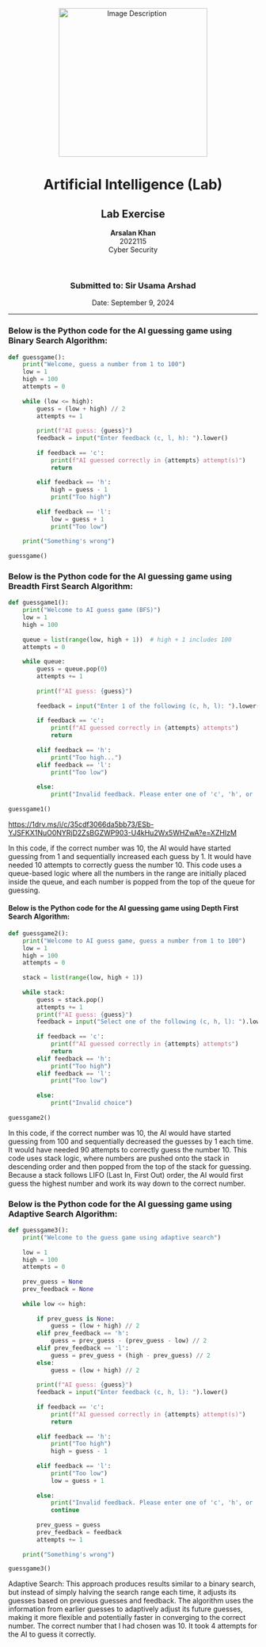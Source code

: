 <!-- Centered content -->
<div align="center">
  <!-- Image -->
  <img src="https://github.com/user-attachments/assets/aa697654-16be-4b74-9d79-e035dc95833d" alt="Image Description" width="300px">
  
  <!-- Title and Information -->
  <h1>Artificial Intelligence (Lab)</h1>
  <h2>Lab Exercise</h2>
  <p><strong>Arsalan Khan</strong><br>2022115<br>Cyber Security</p>
  <br>
  <h3>Submitted to: Sir Usama Arshad</h3>
  <p>Date: September 9, 2024</p>
</div>

<!-- Separator -->
<hr>

<!-- Code Block 1 -->
<h3>Below is the Python code for the AI guessing game using Binary Search Algorithm:</h3>

```python
def guessgame():
    print("Welcome, guess a number from 1 to 100")
    low = 1
    high = 100
    attempts = 0
    
    while (low <= high):
        guess = (low + high) // 2
        attempts += 1
        
        print(f"AI guess: {guess}")
        feedback = input("Enter feedback (c, l, h): ").lower()
        
        if feedback == 'c':
            print(f"AI guessed correctly in {attempts} attempt(s)")
            return
    
        elif feedback == 'h':
            high = guess - 1
            print("Too high")
        
        elif feedback == 'l':
            low = guess + 1
            print("Too low")
        
    print("Something's wrong")
    
guessgame()
```
<!-- Code Block 2 -->
<h3>Below is the Python code for the AI guessing game using Breadth First Search Algorithm:</h3>

```python
def guessgame1():
    print("Welcome to AI guess game (BFS)")
    low = 1
    high = 100
    
    queue = list(range(low, high + 1))  # high + 1 includes 100
    attempts = 0
    
    while queue:
        guess = queue.pop(0)
        attempts += 1
        
        print(f"AI guess: {guess}")
        
        feedback = input("Enter 1 of the following (c, h, l): ").lower()
        
        if feedback == 'c':
            print(f"AI guessed correctly in {attempts} attempts")
            return
        
        elif feedback == 'h':
            print("Too high...")
        elif feedback == 'l':
            print("Too low")
        
        else:
            print("Invalid feedback. Please enter one of 'c', 'h', or 'l'")
        
guessgame1()
```
https://1drv.ms/i/c/35cdf3066da5bb73/ESb-YJSFKX1NuO0NYRjD2ZsBGZWP903-U4kHu2Wx5WHZwA?e=XZHIzM
<p>In this code, if the correct number was 10, the AI would have started guessing from 1 and sequentially increased each guess by 1. It would have needed 10 attempts to correctly guess the number 10. This code uses a queue-based logic where all the numbers in the range are initially placed inside the queue, and each number is popped from the top of the queue for guessing.</p>

<!-- Code Block 3 -->
<h4>Below is the Python code for the AI guessing game using Depth First Search Algorithm:</h4>

```python
def guessgame2():
    print("Welcome to AI guess game, guess a number from 1 to 100")
    low = 1 
    high = 100
    attempts = 0
    
    stack = list(range(low, high + 1))
    
    while stack:
        guess = stack.pop()
        attempts += 1
        print(f"AI guess: {guess}")
        feedback = input("Select one of the following (c, h, l): ").lower()
        
        if feedback == 'c':
            print(f"AI guessed correctly in {attempts} attempts")
            return
        elif feedback == 'h':
            print("Too high")
        elif feedback == 'l':
            print("Too low")
        
        else:
            print("Invalid choice")
        
guessgame2()
```

<p>In this code, if the correct number was 10, the AI would have started guessing from 100 and sequentially decreased the guesses by 1 each time. It would have needed 90 attempts to correctly guess the number 10. This code uses stack logic, where numbers are pushed onto the stack in descending order and then popped from the top of the stack for guessing. Because a stack follows LIFO (Last In, First Out) order, the AI would first guess the highest number and work its way down to the correct number.</p>

<!-- Code Block 4 -->
<h3>Below is the Python code for the AI guessing game using Adaptive Search Algorithm:</h3>

```python
def guessgame3():
    print("Welcome to the guess game using adaptive search")
    
    low = 1
    high = 100
    attempts = 0
    
    prev_guess = None
    prev_feedback = None
    
    while low <= high:
        
        if prev_guess is None:
            guess = (low + high) // 2
        elif prev_feedback == 'h':
            guess = prev_guess - (prev_guess - low) // 2
        elif prev_feedback == 'l':
            guess = prev_guess + (high - prev_guess) // 2
        else:
            guess = (low + high) // 2
        
        print(f"AI guess: {guess}")
        feedback = input("Enter feedback (c, h, l): ").lower()
        
        if feedback == 'c':
            print(f"AI guessed correctly in {attempts} attempt(s)")
            return
        
        elif feedback == 'h':
            print("Too high")
            high = guess - 1
            
        elif feedback == 'l':
            print("Too low")
            low = guess + 1
        
        else:
            print("Invalid feedback. Please enter one of 'c', 'h', or 'l'")
            continue  
        
        prev_guess = guess
        prev_feedback = feedback
        attempts += 1
    
    print("Something's wrong")

guessgame3()
```

<p>Adaptive Search: This approach produces results similar to a binary search, but instead of simply halving the search range each time, it adjusts its guesses based on previous guesses and feedback. The algorithm uses the information from earlier guesses to adaptively adjust its future guesses, making it more flexible and potentially faster in converging to the correct number. The correct number that I had chosen was 10. It took 4 attempts for the AI to guess it correctly.</p>
